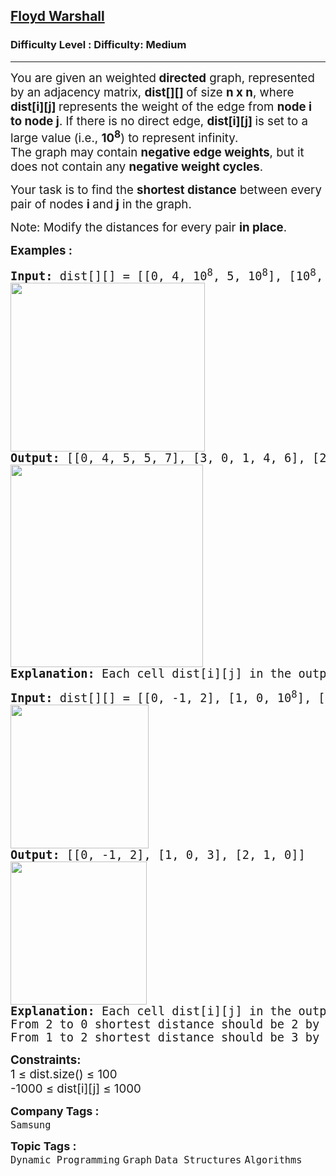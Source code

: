 <h2><a href="https://www.geeksforgeeks.org/problems/implementing-floyd-warshall2042/1?_gl=1*z6zp3o*_up*MQ..*_gs*MQ..&gclid=Cj0KCQjwqv2_BhC0ARIsAFb5Ac9atDci3QWLmyhBI1dgdoYC1GO8hIDg8l7IX62emvxN465Sg36Ks9waAgbKEALw_wcB&gbraid=0AAAAAC9yBkCsC3lskoGjj8PuelaYz5bxu">Floyd Warshall</a></h2><h3>Difficulty Level : Difficulty: Medium</h3><hr><div class="problems_problem_content__Xm_eO"><p><span style="font-size: 14pt;">You are given an weighted<strong> directed</strong> graph, represented by an adjacency matrix, <strong>dist[][] </strong>of size <strong>n x n</strong>, where <strong>dist[i][j] </strong>represents the weight of the edge from <strong>node i to node j</strong>.&nbsp;If there is no direct edge, <strong>dist[i][j] </strong>is set to a large value (i.e., <strong>10<sup>8</sup></strong>) to represent infinity.</span><br><span style="font-size: 14pt;">The graph may contain <strong>negative edge weights</strong>, but it does not contain any <strong>negative weight cycles</strong>.</span></p>
<p><span style="font-size: 14pt;">Your task is to find the <strong>shortest distance</strong> between every pair of nodes <strong>i </strong>and<strong> j</strong> in the graph.</span></p>
<p><span style="font-size: 14pt;">Note: Modify the distances for every pair <strong>in place</strong>.</span></p>
<p><span style="font-size: 14pt;"><strong>Examples :</strong></span></p>
<pre><span style="font-size: 14pt;"><strong>Input: </strong>dist[][] = [[0, 4, 10<sup>8</sup>, 5, 10<sup>8</sup>], [10<sup style="font-family: -apple-system, BlinkMacSystemFont, 'Segoe UI', Roboto, Oxygen, Ubuntu, Cantarell, 'Open Sans', 'Helvetica Neue', sans-serif;">8</sup>, 0, 1, 10<sup style="font-family: -apple-system, BlinkMacSystemFont, 'Segoe UI', Roboto, Oxygen, Ubuntu, Cantarell, 'Open Sans', 'Helvetica Neue', sans-serif;">8</sup>, 6], [2, 10<sup style="font-family: -apple-system, BlinkMacSystemFont, 'Segoe UI', Roboto, Oxygen, Ubuntu, Cantarell, 'Open Sans', 'Helvetica Neue', sans-serif;">8</sup>, 0, 3, 10<sup style="font-family: -apple-system, BlinkMacSystemFont, 'Segoe UI', Roboto, Oxygen, Ubuntu, Cantarell, 'Open Sans', 'Helvetica Neue', sans-serif;">8</sup>], [10<sup style="font-family: -apple-system, BlinkMacSystemFont, 'Segoe UI', Roboto, Oxygen, Ubuntu, Cantarell, 'Open Sans', 'Helvetica Neue', sans-serif;">8</sup>, 10<sup style="font-family: -apple-system, BlinkMacSystemFont, 'Segoe UI', Roboto, Oxygen, Ubuntu, Cantarell, 'Open Sans', 'Helvetica Neue', sans-serif;">8</sup>, 1, 0, 2], [1, 10<sup style="font-family: -apple-system, BlinkMacSystemFont, 'Segoe UI', Roboto, Oxygen, Ubuntu, Cantarell, 'Open Sans', 'Helvetica Neue', sans-serif;">8</sup>, 10<sup style="font-family: -apple-system, BlinkMacSystemFont, 'Segoe UI', Roboto, Oxygen, Ubuntu, Cantarell, 'Open Sans', 'Helvetica Neue', sans-serif;">8</sup>, 4, 0]]<br><img src="https://media.geeksforgeeks.org/img-practice/prod/addEditProblem/893245/Web/Other/blobid0_1744701272.jpg" width="311" height="270"><br><strong>Output: </strong>[[0, 4, 5, 5, 7], [3, 0, 1, 4, 6], [2, 6, 0, 3, 5], [3, 7, 1, 0, 2], [1, 5, 5, 4, 0]]
<img src="https://media.geeksforgeeks.org/img-practice/prod/addEditProblem/893245/Web/Other/blobid1_1744701370.jpg" width="308" height="324"><br><strong>Explanation: </strong>Each cell dist[i][j] in the output shows the shortest distance from node i to node j, computed by considering all possible intermediate nodes. 
</span></pre>
<pre><span style="font-size: 14pt;"><strong>Input: </strong>dist[][] = [[0, -1, 2], [1, 0, 10<sup>8</sup>], [3, 1, 0]]
<img src="https://media.geeksforgeeks.org/img-practice/prod/addEditProblem/893245/Web/Other/blobid2_1744701698.jpg" width="221" height="230"><br><strong>Output: </strong>[[0, -1, 2], [1, 0, 3], [2, 1, 0]]
<img src="https://media.geeksforgeeks.org/img-practice/prod/addEditProblem/893245/Web/Other/blobid3_1744701713.jpg" width="218" height="229"><br><strong>Explanation: </strong>Each cell dist[i][j] in the output shows the shortest distance from node i to node j, computed by considering all possible intermediate nodes.<br>From 2 to 0 shortest distance should be 2 by following path 2 -&gt; 1 -&gt; 0</span><br><span style="font-size: 14pt;">From 1 to 2 shortest distance should be 3 by following path 1 -&gt; 0 -&gt; 2</span></pre>
<p><span style="font-size: 14pt;"><strong>Constraints:</strong><br>1 ≤ dist.size() ≤ 100<br>-1000 ≤ dist[i][j] ≤ 1000</span></p></div><p><span style=font-size:18px><strong>Company Tags : </strong><br><code>Samsung</code>&nbsp;<br><p><span style=font-size:18px><strong>Topic Tags : </strong><br><code>Dynamic Programming</code>&nbsp;<code>Graph</code>&nbsp;<code>Data Structures</code>&nbsp;<code>Algorithms</code>&nbsp;